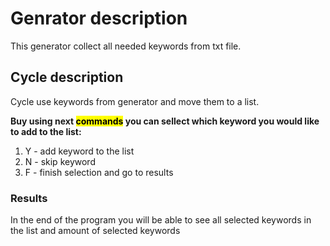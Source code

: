 <h1>Genrator description</h1>
This generator collect all needed keywords from txt file. 

<h2>Cycle description</h2>
<p>Cycle use keywords from generator and move them to a list.</p>



**Buy using next <mark>commands</mark> you can sellect which keyword you would like to add to the list:**

1. Y - add keyword to the list
2. N - skip keyword
3. F - finish selection and go to results

<h3>Results</h3>

In the end of the program you will be able to see all selected keywords in the list and amount of selected keywords